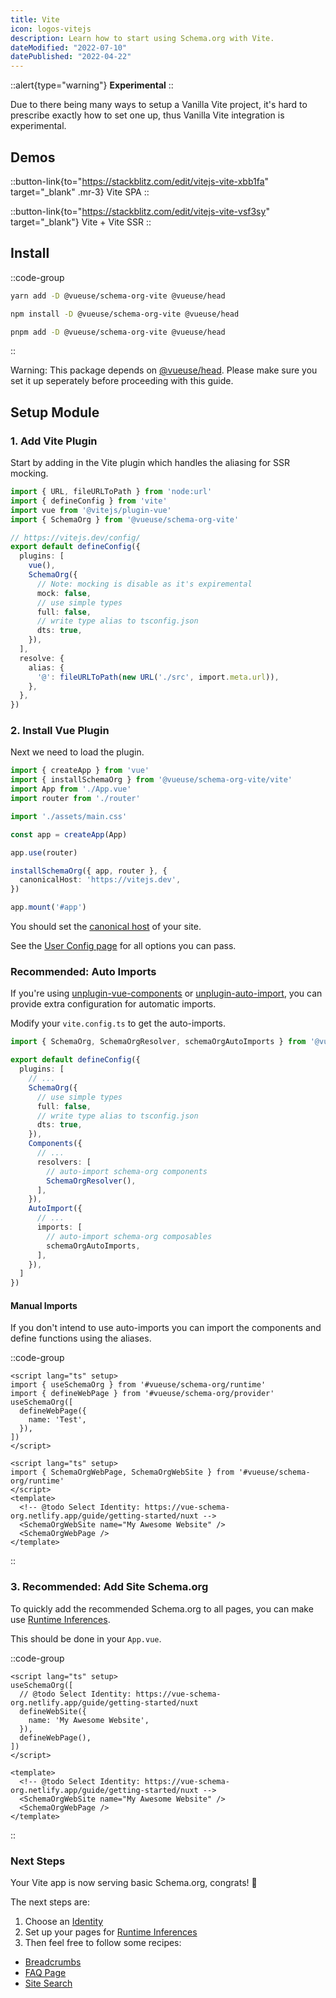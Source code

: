 ```yaml
---
title: Vite
icon: logos-vitejs
description: Learn how to start using Schema.org with Vite.
dateModified: "2022-07-10"
datePublished: "2022-04-22"
---
```


::alert{type="warning"}
<strong>Experimental</strong>
::

Due to there being many ways to setup a Vanilla Vite project, it's hard to prescribe exactly
how to set one up, thus Vanilla Vite integration is experimental.

## Demos 

::button-link{to="https://stackblitz.com/edit/vitejs-vite-xbb1fa" target="_blank" .mr-3}
Vite SPA
::

::button-link{to="https://stackblitz.com/edit/vitejs-vite-vsf3sy" target="_blank"}
Vite + Vite SSR
::

## Install

::code-group

```bash [yarn]
yarn add -D @vueuse/schema-org-vite @vueuse/head
```

```bash [npm]
npm install -D @vueuse/schema-org-vite @vueuse/head
```

```bash [pnpm]
pnpm add -D @vueuse/schema-org-vite @vueuse/head
```

::

Warning: This package depends on [@vueuse/head](https://github.com/vueuse/head/). Please make sure you set it up seperately before
proceeding with this guide.

## Setup Module

### 1. Add Vite Plugin

Start by adding in the Vite plugin which handles the aliasing for SSR mocking.

```ts {4,10-17} [vite.config.ts]
import { URL, fileURLToPath } from 'node:url'
import { defineConfig } from 'vite'
import vue from '@vitejs/plugin-vue'
import { SchemaOrg } from '@vueuse/schema-org-vite'

// https://vitejs.dev/config/
export default defineConfig({
  plugins: [
    vue(),
    SchemaOrg({
      // Note: mocking is disable as it's expiremental
      mock: false,
      // use simple types
      full: false,
      // write type alias to tsconfig.json
      dts: true,
    }),
  ],
  resolve: {
    alias: {
      '@': fileURLToPath(new URL('./src', import.meta.url)),
    },
  },
})

```

### 2. Install Vue Plugin

Next we need to load the plugin. 

```ts {2,12-14} [src/main.ts]
import { createApp } from 'vue'
import { installSchemaOrg } from '@vueuse/schema-org-vite/vite'
import App from './App.vue'
import router from './router'

import './assets/main.css'

const app = createApp(App)

app.use(router)

installSchemaOrg({ app, router }, {
  canonicalHost: 'https://vitejs.dev',
})

app.mount('#app')
```

You should set the [canonical host](https://developers.google.com/search/docs/advanced/crawling/consolidate-duplicate-urls) of your site.

See the [User Config page](/guide/guides/user-config) for all options you can pass.

### Recommended: Auto Imports

If you're using [unplugin-vue-components](https://github.com/antfu/unplugin-vue-components) or [unplugin-auto-import](https://github.com/antfu/unplugin-auto-import), you can provide extra configuration for automatic imports.

Modify your `vite.config.ts` to get the auto-imports.

```ts vite.config.ts
import { SchemaOrg, SchemaOrgResolver, schemaOrgAutoImports } from '@vueuse/schema-org/vite'

export default defineConfig({
  plugins: [
    // ...
    SchemaOrg({
      // use simple types
      full: false,
      // write type alias to tsconfig.json
      dts: true,
    }),
    Components({
      // ...
      resolvers: [
        // auto-import schema-org components  
        SchemaOrgResolver(),
      ],
    }),
    AutoImport({
      // ...
      imports: [
        // auto-import schema-org composables  
        schemaOrgAutoImports,
      ],
    }),
  ]
})
```

#### Manual Imports

If you don't intend to use auto-imports you can import the components and define functions using the aliases.

::code-group

```vue [Composition API]
<script lang="ts" setup>
import { useSchemaOrg } from '#vueuse/schema-org/runtime'
import { defineWebPage } from '#vueuse/schema-org/provider'
useSchemaOrg([
  defineWebPage({
    name: 'Test',
  }),
])
</script>
```

```vue [Component API]
<script lang="ts" setup>
import { SchemaOrgWebPage, SchemaOrgWebSite } from '#vueuse/schema-org/runtime'
</script>
<template>
  <!-- @todo Select Identity: https://vue-schema-org.netlify.app/guide/getting-started/nuxt -->
  <SchemaOrgWebSite name="My Awesome Website" />
  <SchemaOrgWebPage />
</template>
```

::

### 3. Recommended: Add Site Schema.org

To quickly add the recommended Schema.org to all pages, you can make use [Runtime Inferences](/guide/getting-started/how-it-works#runtime-inferences).

This should be done in your `App.vue`.

::code-group

```vue [Composition API]
<script lang="ts" setup>
useSchemaOrg([
  // @todo Select Identity: https://vue-schema-org.netlify.app/guide/getting-started/nuxt
  defineWebSite({
    name: 'My Awesome Website',
  }),
  defineWebPage(),
])
</script>
```

```vue [Component API]
<template>
  <!-- @todo Select Identity: https://vue-schema-org.netlify.app/guide/getting-started/nuxt -->
  <SchemaOrgWebSite name="My Awesome Website" />
  <SchemaOrgWebPage />
</template>
```

::

### Next Steps

Your Vite app is now serving basic Schema.org, congrats! 🎉

The next steps are:
1. Choose an [Identity](/guide/guides/identity)
2. Set up your pages for [Runtime Inferences](/guide/getting-started/how-it-works#runtime-inferences)
3. Then feel free to follow some recipes:

- [Breadcrumbs](/guide/recipes/breadcrumbs)
- [FAQ Page](/guide/recipes/faq)
- [Site Search](/guide/recipes/site-search)
